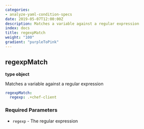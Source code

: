 ```yaml
---
categories:
- analyze-yaml-condition-specs
date: 2019-05-07T12:00:00Z
description: Matches a variable against a regular expression
index: docs
title: regexpMatch
weight: "100"
gradient: "purpleToPink"
---
```


## regexpMatch

**type object**

Matches a variable against a regular expression


```yaml
regexpMatch:
  regexp: .+chef-client
```


### Required Parameters


- `regexp` - The regular expression
